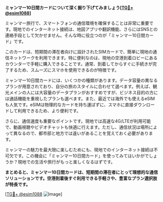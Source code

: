 **ミャンマー10日間カードについて深く掘り下げてみましょう[[TG💪+ @esim1088](https://t.me/s/esim1088)]**

ミャンマー旅行で、スマートフォンの通信環境を確保することは非常に重要です。現地でのインターネット接続は、地図アプリや翻訳機能、さらにはSNSとの連絡手段として欠かせません。そんな時に役立つのが「ミャンマー10日間カード」です。

このカードは、短期間の滞在者向けに設計されたSIMカードで、簡単に現地の通信ネットワークを利用できます。特に便利なのは、現地の空港到着ロビーにあるカウンターで手軽に購入できることです。通常、到着してからすぐに手続きが完了するため、スムーズにスマホを使用できるのが特徴です。

ミャンマー10日間カードには、いくつかの種類があります。データ容量の異なるプランが用意されており、自分の旅のスタイルに合わせて選べます。例えば、観光メインの人には大容量のデータプランがおすすめですが、ビジネス目的の方には通話機能を重視したプランも選べます。また、最近では海外でも使えるeSIMも人気です。eSIMは物理的なカードを持ち運ばずに、スマホに直接ダウンロードして利用できるため、より便利です。

さらに、通信速度も重要なポイントです。現地では高速な4G/LTEが利用可能で、動画視聴やビデオチャットも快適に行えます。ただし、通信状況は場所によって異なるので、都市部と地方では違いがあることを覚えておく必要があります。

ミャンマーの魅力を最大限に楽しむためにも、現地でのインターネット接続は不可欠です。この機会に「ミャンマー10日間カード」を使ってみてはいかがでしょうか？現地での生活や旅行がもっと楽しくなるはずです。

**まとめると、ミャンマー10日間カードは、短期間の滞在者にとって理想的な通信ソリューションです。空港到着後すぐ利用できる手軽さや、豊富なプラン選択肢が特長です。**

[[TG💪+ @esim1088](https://t.me/s/esim1088) ![Image](https://i.postimg.cc/Y0z9fWf4/image.png)]